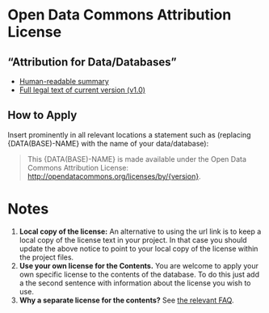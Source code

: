 # Open Data Commons Attribution License

## “Attribution for Data/Databases”
* [Human-readable summary](https://opendatacommons.org/licenses/by/summary/)
* [Full legal text of current version (v1.0)](https://opendatacommons.org/licenses/by/1.0/)

## How to Apply

Insert prominently in all relevant locations a statement such as (replacing {DATA(BASE)-NAME} with the name of your data/database):

> This {DATA(BASE)-NAME} is made available under the Open Data Commons Attribution License: http://opendatacommons.org/licenses/by/{version}.

# Notes
1. **Local copy of the license:** An alternative to using the url link is to keep a local copy of the license text in your project. In that case you should update the above notice to point to your local copy of the license within the project files.
1. **Use your own license for the Contents.** You are welcome to apply your own specific license to the contents of the database. To do this just add a the second sentence with information about the license you wish to use.
1. **Why a separate license for the contents?** See [the relevant FAQ](https://opendatacommons.org/faq/licenses/#db-versus-contents).

